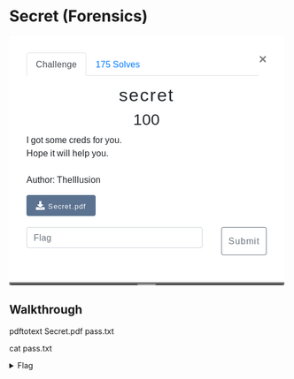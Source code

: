 # Secret (Forensics)

![Title](images/title.png)

## Walkthrough

pdftotext Secret.pdf pass.txt

cat pass.txt

<details>
	<summary>Flag</summary>

secarmy{ain’t_visible?}
</details>
